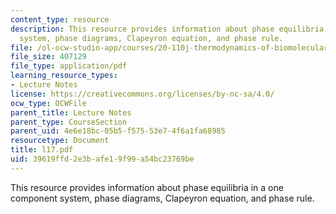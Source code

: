 ```yaml
---
content_type: resource
description: This resource provides information about phase equilibria in a one component
  system, phase diagrams, Clapeyron equation, and phase rule.
file: /ol-ocw-studio-app/courses/20-110j-thermodynamics-of-biomolecular-systems-fall-2005/39619ffd2e3bafe19f99a54bc23769be_l17.pdf
file_size: 407129
file_type: application/pdf
learning_resource_types:
- Lecture Notes
license: https://creativecommons.org/licenses/by-nc-sa/4.0/
ocw_type: OCWFile
parent_title: Lecture Notes
parent_type: CourseSection
parent_uid: 4e6e18bc-05b5-f575-53e7-4f6a1fa68985
resourcetype: Document
title: l17.pdf
uid: 39619ffd-2e3b-afe1-9f99-a54bc23769be
---
```

This resource provides information about phase equilibria in a one component system, phase diagrams, Clapeyron equation, and phase rule.